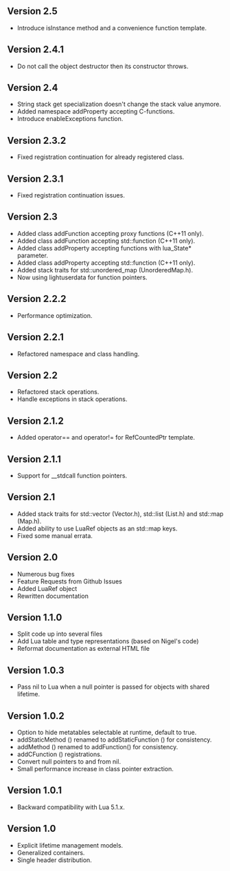 ## Version 2.5

* Introduce isInstance method and a convenience function template.

## Version 2.4.1

* Do not call the object destructor then its constructor throws.

## Version 2.4

* String stack get specialization doesn't change the stack value anymore.
* Added namespace addProperty accepting C-functions.
* Introduce enableExceptions function.

## Version 2.3.2

* Fixed registration continuation for already registered class.

## Version 2.3.1

* Fixed registration continuation issues.

## Version 2.3

* Added class addFunction accepting proxy functions (C++11 only).
* Added class addFunction accepting std::function (C++11 only).
* Added class addProperty accepting functions with lua_State* parameter.
* Added class addProperty accepting std::function (C++11 only).
* Added stack traits for std::unordered_map (UnorderedMap.h).
* Now using lightuserdata for function pointers.

## Version 2.2.2

* Performance optimization.

## Version 2.2.1

* Refactored namespace and class handling.

## Version 2.2

* Refactored stack operations.
* Handle exceptions in stack operations.

## Version 2.1.2

* Added operator== and operator!= for RefCountedPtr template.

## Version 2.1.1

* Support for __stdcall function pointers.

## Version 2.1

* Added stack traits for std::vector (Vector.h), std::list (List.h) and std::map (Map.h).
* Added ability to use LuaRef objects as an std::map keys.
* Fixed some manual errata.

## Version 2.0

* Numerous bug fixes
* Feature Requests from Github Issues
* Added LuaRef object
* Rewritten documentation

## Version 1.1.0

* Split code up into several files
* Add Lua table and type representations (based on Nigel's code)
* Reformat documentation as external HTML file

## Version 1.0.3

* Pass nil to Lua when a null pointer is passed for objects with shared lifetime.

## Version 1.0.2

* Option to hide metatables selectable at runtime, default to true.
* addStaticMethod () renamed to addStaticFunction () for consistency.
* addMethod () renamed to addFunction() for consistency.
* addCFunction () registrations.
* Convert null pointers to and from nil.
* Small performance increase in class pointer extraction.

## Version 1.0.1

* Backward compatibility with Lua 5.1.x.

## Version 1.0

* Explicit lifetime management models.
* Generalized containers.
* Single header distribution.
